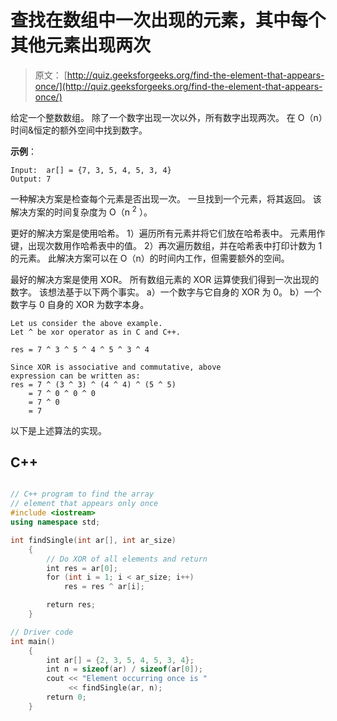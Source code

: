 # 查找在数组中一次出现的元素，其中每个其他元素出现两次

> 原文： [http://quiz.geeksforgeeks.org/find-the-element-that-appears-once/](http://quiz.geeksforgeeks.org/find-the-element-that-appears-once/)

给定一个整数数组。 除了一个数字出现一次以外，所有数字出现两次。 在 O（n）时间&恒定的额外空间中找到数字。

**示例**：

```
Input:  ar[] = {7, 3, 5, 4, 5, 3, 4}
Output: 7 

```

一种解决方案是检查每个元素是否出现一次。 一旦找到一个元素，将其返回。 该解决方案的时间复杂度为 O（n <sup>2</sup> ）。

更好的解决方案是使用哈希。
1）遍历所有元素并将它们放在哈希表中。 元素用作键，出现次数用作哈希表中的值。
2）再次遍历数组，并在哈希表中打印计数为 1 的元素。
此解决方案可以在 O（n）的时间内工作，但需要额外的空间。

最好的解决方案是使用 XOR。 所有数组元素的 XOR 运算使我们得到一次出现的数字。 该想法基于以下两个事实。
a）一个数字与它自身的 XOR 为 0。
b）一个数字与 0 自身的 XOR 为数字本身。

```
Let us consider the above example.  
Let ^ be xor operator as in C and C++.

res = 7 ^ 3 ^ 5 ^ 4 ^ 5 ^ 3 ^ 4

Since XOR is associative and commutative, above 
expression can be written as:
res = 7 ^ (3 ^ 3) ^ (4 ^ 4) ^ (5 ^ 5)  
    = 7 ^ 0 ^ 0 ^ 0
    = 7 ^ 0
    = 7 
```

以下是上述算法的实现。

## C++ 

```cpp

// C++ program to find the array  
// element that appears only once 
#include <iostream> 
using namespace std; 

int findSingle(int ar[], int ar_size) 
    { 
        // Do XOR of all elements and return 
        int res = ar[0]; 
        for (int i = 1; i < ar_size; i++) 
            res = res ^ ar[i]; 

        return res; 
    } 

// Driver code 
int main() 
    { 
        int ar[] = {2, 3, 5, 4, 5, 3, 4}; 
        int n = sizeof(ar) / sizeof(ar[0]); 
        cout << "Element occurring once is " 
             << findSingle(ar, n); 
        return 0; 
    } 

```